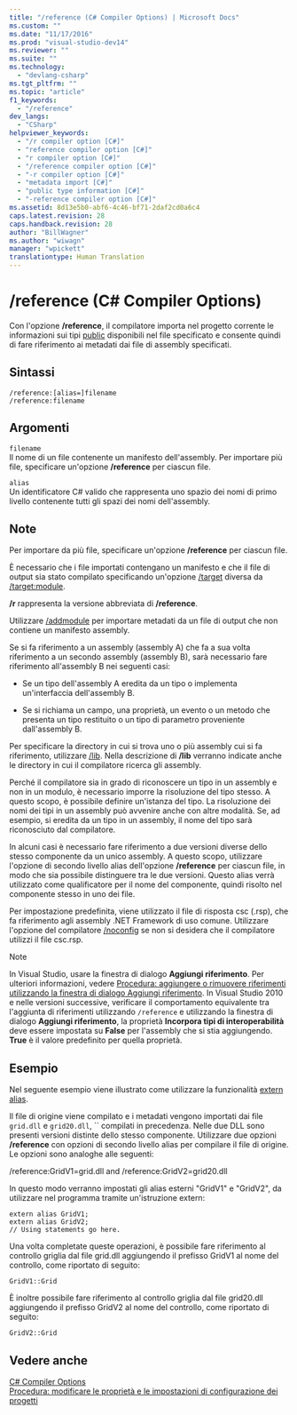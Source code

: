 ```yaml
---
title: "/reference (C# Compiler Options) | Microsoft Docs"
ms.custom: ""
ms.date: "11/17/2016"
ms.prod: "visual-studio-dev14"
ms.reviewer: ""
ms.suite: ""
ms.technology: 
  - "devlang-csharp"
ms.tgt_pltfrm: ""
ms.topic: "article"
f1_keywords: 
  - "/reference"
dev_langs: 
  - "CSharp"
helpviewer_keywords: 
  - "/r compiler option [C#]"
  - "reference compiler option [C#]"
  - "r compiler option [C#]"
  - "/reference compiler option [C#]"
  - "-r compiler option [C#]"
  - "metadata import [C#]"
  - "public type information [C#]"
  - "-reference compiler option [C#]"
ms.assetid: 8d13e5b0-abf6-4c46-bf71-2daf2cd0a6c4
caps.latest.revision: 28
caps.handback.revision: 28
author: "BillWagner"
ms.author: "wiwagn"
manager: "wpickett"
translationtype: Human Translation
---
```

# /reference (C# Compiler Options)
Con l'opzione **\/reference**, il compilatore importa nel progetto corrente le informazioni sui tipi [public](../../../csharp/language-reference/keywords/public.md) disponibili nel file specificato e consente quindi di fare riferimento ai metadati dai file di assembly specificati.  
  
## Sintassi  
  
```  
/reference:[alias=]filename  
/reference:filename  
```  
  
## Argomenti  
 `filename`  
 Il nome di un file contenente un manifesto dell'assembly.  Per importare più file, specificare un'opzione **\/reference** per ciascun file.  
  
 `alias`  
 Un identificatore C\# valido che rappresenta uno spazio dei nomi di primo livello contenente tutti gli spazi dei nomi dell'assembly.  
  
## Note  
 Per importare da più file, specificare un'opzione **\/reference** per ciascun file.  
  
 È necessario che i file importati contengano un manifesto e che il file di output sia stato compilato specificando un'opzione [\/target](../../../csharp/language-reference/compiler-options/target-compiler-option.md) diversa da [\/target:module](../../../csharp/language-reference/compiler-options/target-module-compiler-option.md).  
  
 **\/r** rappresenta la versione abbreviata di **\/reference**.  
  
 Utilizzare [\/addmodule](../../../csharp/language-reference/compiler-options/addmodule-compiler-option.md) per importare metadati da un file di output che non contiene un manifesto assembly.  
  
 Se si fa riferimento a un assembly \(assembly A\) che fa a sua volta riferimento a un secondo assembly \(assembly B\), sarà necessario fare riferimento all'assembly B nei seguenti casi:  
  
-   Se un tipo dell'assembly A eredita da un tipo o implementa un'interfaccia dell'assembly B.  
  
-   Se si richiama un campo, una proprietà, un evento o un metodo che presenta un tipo restituito o un tipo di parametro proveniente dall'assembly B.  
  
 Per specificare la directory in cui si trova uno o più assembly cui si fa riferimento, utilizzare [\/lib](../../../csharp/language-reference/compiler-options/lib-compiler-option.md).  Nella descrizione di **\/lib** verranno indicate anche le directory in cui il compilatore ricerca gli assembly.  
  
 Perché il compilatore sia in grado di riconoscere un tipo in un assembly e non in un modulo, è necessario imporre la risoluzione del tipo stesso. A questo scopo, è possibile definire un'istanza del tipo.  La risoluzione dei nomi dei tipi in un assembly può avvenire anche con altre modalità. Se, ad esempio, si eredita da un tipo in un assembly, il nome del tipo sarà riconosciuto dal compilatore.  
  
 In alcuni casi è necessario fare riferimento a due versioni diverse dello stesso componente da un unico assembly.  A questo scopo, utilizzare l'opzione di secondo livello alias dell'opzione **\/reference** per ciascun file, in modo che sia possibile distinguere tra le due versioni.  Questo alias verrà utilizzato come qualificatore per il nome del componente, quindi risolto nel componente stesso in uno dei file.  
  
 Per impostazione predefinita, viene utilizzato il file di risposta csc \(.rsp\), che fa riferimento agli assembly .NET Framework di uso comune.  Utilizzare l'opzione del compilatore [\/noconfig](../../../csharp/language-reference/compiler-options/noconfig-compiler-option.md) se non si desidera che il compilatore utilizzi il file csc.rsp.  
  
> [!NOTE]
>  In Visual Studio, usare la finestra di dialogo **Aggiungi riferimento**.  Per ulteriori informazioni, vedere [Procedura: aggiungere o rimuovere riferimenti utilizzando la finestra di dialogo Aggiungi riferimento](http://msdn.microsoft.com/it-it/3bd75d61-f00c-47c0-86a2-dd1f20e231c9).  In Visual Studio 2010 e nelle versioni successive, verificare il comportamento equivalente tra l'aggiunta di riferimenti utilizzando `/reference` e utilizzando la finestra di dialogo **Aggiungi riferimento**, la proprietà **Incorpora tipi di interoperabilità** deve essere impostata su **False** per l'assembly che si stia aggiungendo.  **True** è il valore predefinito per quella proprietà.  
  
## Esempio  
 Nel seguente esempio viene illustrato come utilizzare la funzionalità [extern alias](../../../csharp/language-reference/keywords/extern-alias.md).  
  
 Il file di origine viene compilato e i metadati vengono importati dai file `grid.dll` e `grid20.dll`, ``  compilati in precedenza.  Nelle due DLL sono presenti versioni distinte dello stesso componente. Utilizzare due opzioni **\/reference** con opzioni di secondo livello alias per compilare il file di origine.  Le opzioni sono analoghe alle seguenti:  
  
 \/reference:GridV1\=grid.dll and \/reference:GridV2\=grid20.dll  
  
 In questo modo verranno impostati gli alias esterni "GridV1" e "GridV2", da utilizzare nel programma tramite un'istruzione extern:  
  
```  
extern alias GridV1;  
extern alias GridV2;  
// Using statements go here.  
```  
  
 Una volta completate queste operazioni, è possibile fare riferimento al controllo griglia dal file grid.dll aggiungendo il prefisso GridV1 al nome del controllo, come riportato di seguito:  
  
```  
GridV1::Grid  
```  
  
 È inoltre possibile fare riferimento al controllo griglia dal file grid20.dll aggiungendo il prefisso GridV2 al nome del controllo, come riportato di seguito:  
  
```  
GridV2::Grid   
```  
  
## Vedere anche  
 [C\# Compiler Options](../../../csharp/language-reference/compiler-options/index.md)   
 [Procedura: modificare le proprietà e le impostazioni di configurazione dei progetti](http://msdn.microsoft.com/it-it/e7184bc5-2f2b-4b4f-aa9a-3ecfcbc48b67)